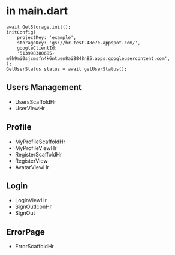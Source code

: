 # in main.dart
```
await GetStorage.init();
initConfig(
    projectKey: 'example',
    storageKey: 'gs://hr-test-48e7e.appspot.com/',
    googleClientId:
    '513998380685-m9h9mi0sjcmsfn4k6ntuen8ai8848n85.apps.googleusercontent.com',
);
GetUserStatus status = await getUserStatus();
```

## Users Management
- UsersScaffoldHr
- UserViewHr

## Profile
- MyProfileScaffoldHr
- MyProfileViewHr
- RegisterScaffoldHr
- RegisterView
- AvatarViewHr

## Login
- LoginViewHr
- SignOutIconHr
- SignOut

## ErrorPage
- ErrorScaffoldHr